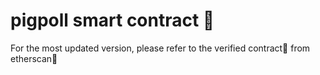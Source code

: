 # pigpoll smart contract 📜

For the most updated version, please refer to the verified contract📜 from etherscan🔎
